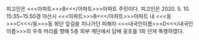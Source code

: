 피고인은 <<<아파트>>>B<<</아파트>>>아파트 주민이다. 피고인은 2020. 5. 10. 15:35~15:50경 아산시 <<<아파트>>>B<<</아파트>>>아파트 내 <<<동>>>C<<</동>>>동 화단 앞길을 지나가던 피해자 <<<내국인이름>>>D<<</내국인이름>>>의 우측 머리를 향해 5층 외부 계단에서 담배 꽁초를 1회 던져 폭행하였다.